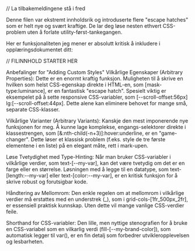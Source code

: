 // La tilbakemeldingene stå i fred

Denne filen var ekstremt innholdsrik og introduserte flere "escape hatches" som
er helt nye og svært kraftige. De lar deg løse nesten ethvert CSS-problem uten å
forlate utility-først-tankegangen.

Her er funksjonaliteten jeg mener er absolutt kritisk å inkludere i
opplæringsdokumentet ditt:

// FILINNHOLD STARTER HER

Anbefalinger for "Adding Custom Styles" Vilkårlige Egenskaper (Arbitrary
Properties): Dette er en enormt kraftig funksjon. Muligheten til å skrive en
hvilken som helst CSS-egenskap direkte i HTML-en, som [mask-type:luminance], er
en fantastisk "escape hatch". Spesielt viktig er eksempelet på å sette
responsive CSS-variabler, som [--scroll-offset:56px] lg:[--scroll-offset:44px].
Dette alene kan eliminere behovet for mange små, separate CSS-klasser.

Vilkårlige Varianter (Arbitrary Variants): Kanskje den mest imponerende nye
funksjonen for meg. Å kunne lage komplekse, engangs-selektorer direkte i
klassestrengen, som [&:nth-child(-n+3)]:hover:underline, er en "game-changer".
Dette løser et klassisk problem (f.eks. style de tre første elementene i en
liste) på en elegant måte, rett i mark-upen.

Løse Tvetydighet med Type-Hinting: Når man bruker CSS-variabler i vilkårlige
verdier, som text-[--my-var], kan det være tvetydig om det er en farge eller en
størrelse. Løsningen med å legge til en datatype, som text-[length:--my-var]
eller text-[color:--my-var], er en kritisk funksjon for å skrive robust og
forutsigbar kode.

Håndtering av Mellomrom: Den enkle regelen om at mellomrom i vilkårlige verdier
må erstattes med en understrek (\_), som i grid-cols-[1fr_500px_2fr], er
essensiell praktisk kunnskap. Uten dette vil mange vanlige CSS-verdier feile.

Shorthand for CSS-variabler: Den lille, men nyttige stenografien for å bruke en
CSS-variabel som en vilkarlig verdi (fill-[--my-brand-color]), som automatisk
legger til var(), er en fin detalj som forbedrer utvikleropplevelsen og
lesbarheten.
